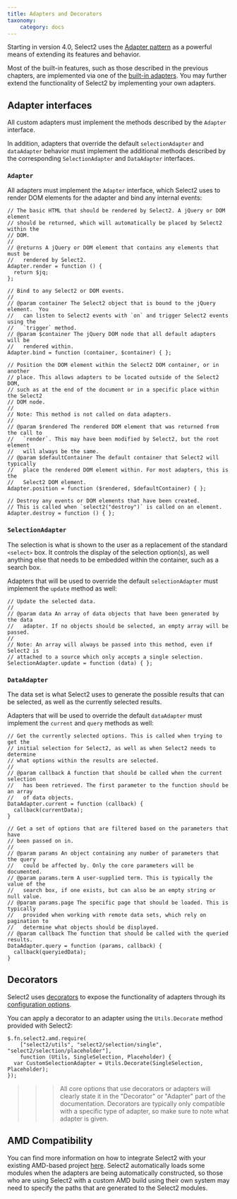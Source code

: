 ```yaml
---
title: Adapters and Decorators
taxonomy:
    category: docs
---
```


Starting in version 4.0, Select2 uses the [Adapter pattern](https://en.wikipedia.org/wiki/Adapter_pattern) as a powerful means of extending its features and behavior.

Most of the built-in features, such as those described in the previous chapters, are implemented via one of the [built-in adapters](/advanced/default-adapters).  You may further extend the functionality of Select2 by implementing your own adapters.

## Adapter interfaces

All custom adapters must implement the methods described by the `Adapter` interface.

In addition, adapters that override the default `selectionAdapter` and `dataAdapter` behavior must implement the additional methods described by the corresponding `SelectionAdapter` and `DataAdapter` interfaces.

### `Adapter`

All adapters must implement the `Adapter` interface, which Select2 uses to render DOM elements for the adapter and bind any internal events:

```
// The basic HTML that should be rendered by Select2. A jQuery or DOM element
// should be returned, which will automatically be placed by Select2 within the
// DOM.
//
// @returns A jQuery or DOM element that contains any elements that must be
//   rendered by Select2.
Adapter.render = function () {
  return $jq;
};

// Bind to any Select2 or DOM events.
//
// @param container The Select2 object that is bound to the jQuery element.  You
//   can listen to Select2 events with `on` and trigger Select2 events using the
//   `trigger` method.
// @param $container The jQuery DOM node that all default adapters will be
//   rendered within.
Adapter.bind = function (container, $container) { };

// Position the DOM element within the Select2 DOM container, or in another
// place. This allows adapters to be located outside of the Select2 DOM,
// such as at the end of the document or in a specific place within the Select2
// DOM node.
//
// Note: This method is not called on data adapters.
//
// @param $rendered The rendered DOM element that was returned from the call to
//   `render`. This may have been modified by Select2, but the root element
//   will always be the same.
// @param $defaultContainer The default container that Select2 will typically
//   place the rendered DOM element within. For most adapters, this is the
//   Select2 DOM element.
Adapter.position = function ($rendered, $defaultContainer) { };

// Destroy any events or DOM elements that have been created.
// This is called when `select2("destroy")` is called on an element.
Adapter.destroy = function () { };
```

### `SelectionAdapter`

The selection is what is shown to the user as a replacement of the standard `<select>` box. It controls the display of the selection option(s), as well anything else that needs to be embedded within the container, such as a search box.

Adapters that will be used to override the default `selectionAdapter` must implement the `update` method as well:

```
// Update the selected data.
//
// @param data An array of data objects that have been generated by the data
//   adapter. If no objects should be selected, an empty array will be passed.
//
// Note: An array will always be passed into this method, even if Select2 is
// attached to a source which only accepts a single selection.
SelectionAdapter.update = function (data) { };
```

### `DataAdapter`

The data set is what Select2 uses to generate the possible results that can be selected, as well as the currently selected results.

Adapters that will be used to override the default `dataAdapter`  must implement the `current` and `query` methods as well:

```
// Get the currently selected options. This is called when trying to get the
// initial selection for Select2, as well as when Select2 needs to determine
// what options within the results are selected.
//
// @param callback A function that should be called when the current selection
//   has been retrieved. The first parameter to the function should be an array
//   of data objects.
DataAdapter.current = function (callback) {
  callback(currentData);
}

// Get a set of options that are filtered based on the parameters that have
// been passed on in.
//
// @param params An object containing any number of parameters that the query
//   could be affected by. Only the core parameters will be documented.
// @param params.term A user-supplied term. This is typically the value of the
//   search box, if one exists, but can also be an empty string or null value.
// @param params.page The specific page that should be loaded. This is typically
//   provided when working with remote data sets, which rely on pagination to
//   determine what objects should be displayed.
// @param callback The function that should be called with the queried results.
DataAdapter.query = function (params, callback) {
  callback(queryiedData);
}
```

## Decorators

Select2 uses [decorators](https://en.wikipedia.org/wiki/Decorator_pattern) to expose the functionality of adapters through its [configuration options](/configuration).

You can apply a decorator to an adapter using the `Utils.Decorate` method provided with Select2:

```
$.fn.select2.amd.require(
    ["select2/utils", "select2/selection/single", "select2/selection/placeholder"],
    function (Utils, SingleSelection, Placeholder) {
  var CustomSelectionAdapter = Utils.Decorate(SingleSelection, Placeholder);
});
```

>>> All core options that use decorators or adapters will clearly state it in the "Decorator" or "Adapter" part of the documentation. Decorators are typically only compatible with a specific type of adapter, so make sure to note what adapter is given.

## AMD Compatibility

You can find more information on how to integrate Select2 with your existing AMD-based project [here](/getting-started/builds-and-modules).  Select2 automatically loads some modules when the adapters are being automatically constructed, so those who are using Select2 with a custom AMD build using their own system may need to specify the paths that are generated to the Select2 modules.
